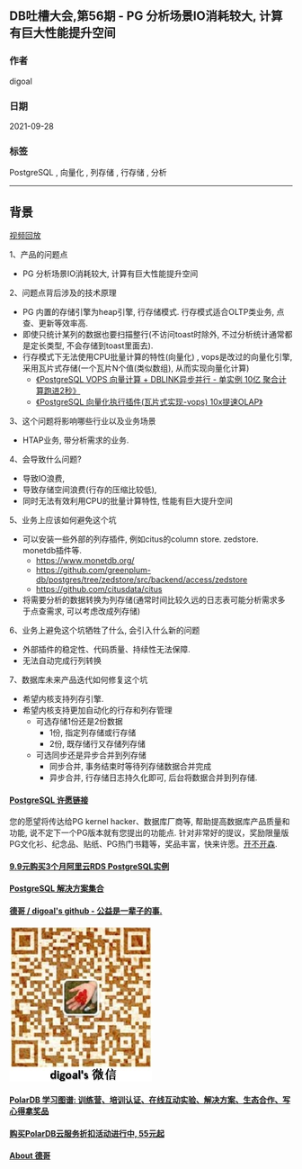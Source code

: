 ## DB吐槽大会,第56期 - PG 分析场景IO消耗较大, 计算有巨大性能提升空间  
  
### 作者  
digoal  
  
### 日期  
2021-09-28  
  
### 标签  
PostgreSQL , 向量化 , 列存储 , 行存储 , 分析    
  
----  
  
## 背景  
[视频回放](https://www.bilibili.com/video/BV1nr4y1B7zL/)  
  
1、产品的问题点  
- PG 分析场景IO消耗较大, 计算有巨大性能提升空间  
  
2、问题点背后涉及的技术原理  
- PG 内置的存储引擎为heap引擎, 行存储模式. 行存模式适合OLTP类业务, 点查、更新等效率高.   
- 即使只统计某列的数据也要扫描整行(不访问toast时除外, 不过分析统计通常都是定长类型, 不会存储到toast里面去).   
- 行存模式下无法使用CPU批量计算的特性(向量化) , vops是改过的向量化引擎, 采用瓦片式存储(一个瓦片N个值(类似数组), 从而实现向量化计算)  
    - [《PostgreSQL VOPS 向量计算 + DBLINK异步并行 - 单实例 10亿 聚合计算跑进2秒》](../201802/20180210_01.md)    
    - [《PostgreSQL 向量化执行插件(瓦片式实现-vops) 10x提速OLAP》](../201702/20170225_01.md)    
  
3、这个问题将影响哪些行业以及业务场景  
- HTAP业务, 带分析需求的业务.   
  
4、会导致什么问题?  
- 导致IO浪费,   
- 导致存储空间浪费(行存的压缩比较低),  
- 同时无法有效利用CPU的批量计算特性, 性能有巨大提升空间  
  
5、业务上应该如何避免这个坑  
- 可以安装一些外部的列存插件, 例如citus的column store. zedstore. monetdb插件等.   
    - https://www.monetdb.org/
    - https://github.com/greenplum-db/postgres/tree/zedstore/src/backend/access/zedstore
    - https://github.com/citusdata/citus   
- 将需要分析的数据转换为列存储(通常时间比较久远的日志表可能分析需求多于点查需求, 可以考虑改成列存储)  
  
6、业务上避免这个坑牺牲了什么, 会引入什么新的问题  
- 外部插件的稳定性、代码质量、持续性无法保障.   
- 无法自动完成行列转换  
  
7、数据库未来产品迭代如何修复这个坑  
- 希望内核支持列存引擎.  
- 希望内核支持更加自动化的行存和列存管理  
    - 可选存储1份还是2份数据  
        - 1份, 指定列存储或行存储  
        - 2份, 既存储行又存储列存储  
    - 可选同步还是异步合并到列存储  
        - 同步合并, 事务结束时等待列存储数据合并完成  
        - 异步合并, 行存储日志持久化即可, 后台将数据合并到列存储.   
  
  
  
#### [PostgreSQL 许愿链接](https://github.com/digoal/blog/issues/76 "269ac3d1c492e938c0191101c7238216")
您的愿望将传达给PG kernel hacker、数据库厂商等, 帮助提高数据库产品质量和功能, 说不定下一个PG版本就有您提出的功能点. 针对非常好的提议，奖励限量版PG文化衫、纪念品、贴纸、PG热门书籍等，奖品丰富，快来许愿。[开不开森](https://github.com/digoal/blog/issues/76 "269ac3d1c492e938c0191101c7238216").  
  
  
#### [9.9元购买3个月阿里云RDS PostgreSQL实例](https://www.aliyun.com/database/postgresqlactivity "57258f76c37864c6e6d23383d05714ea")
  
  
#### [PostgreSQL 解决方案集合](https://yq.aliyun.com/topic/118 "40cff096e9ed7122c512b35d8561d9c8")
  
  
#### [德哥 / digoal's github - 公益是一辈子的事.](https://github.com/digoal/blog/blob/master/README.md "22709685feb7cab07d30f30387f0a9ae")
  
  
![digoal's wechat](../pic/digoal_weixin.jpg "f7ad92eeba24523fd47a6e1a0e691b59")
  
  
#### [PolarDB 学习图谱: 训练营、培训认证、在线互动实验、解决方案、生态合作、写心得拿奖品](https://www.aliyun.com/database/openpolardb/activity "8642f60e04ed0c814bf9cb9677976bd4")
  
  
#### [购买PolarDB云服务折扣活动进行中, 55元起](https://www.aliyun.com/activity/new/polardb-yunparter?userCode=bsb3t4al "e0495c413bedacabb75ff1e880be465a")
  
  
#### [About 德哥](https://github.com/digoal/blog/blob/master/me/readme.md "a37735981e7704886ffd590565582dd0")
  
